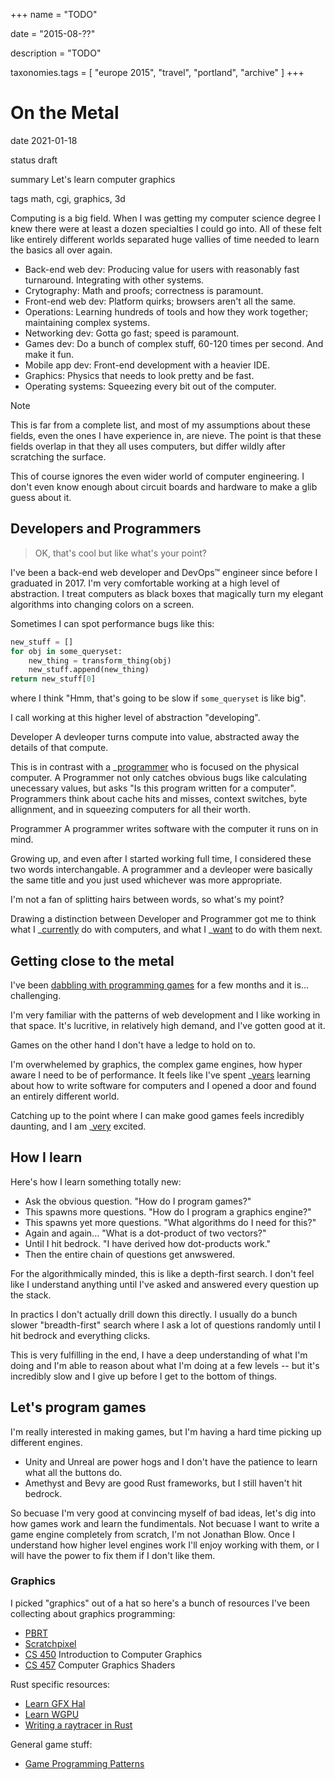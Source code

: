 +++
name = "TODO"

date = "2015-08-??"

description = "TODO"

taxonomies.tags = [
    "europe 2015", "travel", "portland", "archive"
]
+++
# On the Metal

date
2021-01-18

status
draft

summary
Let's learn computer graphics

tags
math, cgi, graphics, 3d

Computing is a big field. When I was getting my computer science degree
I knew there were at least a dozen specialties I could go into. All of
these felt like entirely different worlds separated huge vallies of time
needed to learn the basics all over again.

- Back-end web dev: Producing value for users with reasonably fast
  turnaround. Integrating with other systems.
- Crytography: Math and proofs; correctness is paramount.
- Front-end web dev: Platform quirks; browsers aren't all the same.
- Operations: Learning hundreds of tools and how they work together;
  maintaining complex systems.
- Networking dev: Gotta go fast; speed is paramount.
- Games dev: Do a bunch of complex stuff, 60-120 times per second. And
  make it fun.
- Mobile app dev: Front-end development with a heavier IDE.
- Graphics: Physics that needs to look pretty and be fast.
- Operating systems: Squeezing every bit out of the computer.

<div class="note">

<div class="title">

Note

</div>

This is far from a complete list, and most of my assumptions about these
fields, even the ones I have experience in, are nieve. The point is that
these fields overlap in that they all uses computers, but differ wildly
after scratching the surface.

</div>

This of course ignores the even wider world of computer engineering. I
don't even know enough about circuit boards and hardware to make a glib
guess about it.

## Developers and Programmers

> OK, that's cool but like what's your point?

I've been a back-end web developer and DevOps™ engineer since before I
graduated in 2017. I'm very comfortable working at a high level of
abstraction. I treat computers as black boxes that magically turn my
elegant algorithms into changing colors on a screen.

Sometimes I can spot performance bugs like this:

``` python
new_stuff = []
for obj in some_queryset:
    new_thing = transform_thing(obj)
    new_stuff.append(new_thing)
return new_stuff[0]
```

where I think "Hmm, that's going to be slow if `some_queryset` is like
big".

I call working at this higher level of abstraction "developing".

Developer
A devleoper turns compute into value, abstracted away the details of
that compute.

This is in contrast with a \_[programmer]() who is focused on the
physical computer. A Programmer not only catches obvious bugs like
calculating unecessary values, but asks "Is this program written for a
computer". Programmers think about cache hits and misses, context
switches, byte allignment, and in squeezing computers for all their
worth.

Programmer
A programmer writes software with the computer it runs on in mind.

Growing up, and even after I started working full time, I considered
these two words interchangable. A programmer and a devleoper were
basically the same title and you just used whichever was more
appropriate.

I'm not a fan of splitting hairs between words, so what's my point?

Drawing a distinction between Developer and Programmer got me to think
what I \_[currently]() do with computers, and what I \_[want]() to do
with them next.

## Getting close to the metal

I've been [dabbling with programming
games](https://github.com/pop/rust-action-heroes/) for a few months and
it is... challenging.

I'm very familiar with the patterns of web development and I like
working in that space. It's lucritive, in relatively high demand, and
I've gotten good at it.

Games on the other hand I don't have a ledge to hold on to.

I'm overwhelemed by graphics, the complex game engines, how hyper aware
I need to be of performance. It feels like I've spent \_[years]()
learning about how to write software for computers and I opened a door
and found an entirely different world.

Catching up to the point where I can make good games feels incredibly
daunting, and I am \_[very]() excited.

## How I learn

Here's how I learn something totally new:

- Ask the obvious question. "How do I program games?"
- This spawns more questions. "How do I program a graphics engine?"
- This spawns yet more questions. "What algorithms do I need for this?"
- Again and again... "What is a dot-product of two vectors?"
- Until I hit bedrock. "I have derived how dot-products work."
- Then the entire chain of questions get anwswered.

For the algorithmically minded, this is like a depth-first search. I
don't feel like I understand anything until I've asked and answered
every question up the stack.

In practics I don't actually drill down this directly. I usually do a
bunch slower "breadth-first" search where I ask a lot of questions
randomly until I hit bedrock and everything clicks.

This is very fulfilling in the end, I have a deep understanding of what
I'm doing and I'm able to reason about what I'm doing at a few levels --
but it's incredibly slow and I give up before I get to the bottom of
things.

## Let's program games

I'm really interested in making games, but I'm having a hard time
picking up different engines.

- Unity and Unreal are power hogs and I don't have the patience to learn
  what all the buttons do.
- Amethyst and Bevy are good Rust frameworks, but I still haven't hit
  bedrock.

So becuase I'm very good at convincing myself of bad ideas, let's dig
into how games work and learn the fundimentals. Not becuase I want to
write a game engine completely from scratch, I'm not Jonathan Blow. Once
I understand how higher level engines work I'll enjoy working with them,
or I will have the power to fix them if I don't like them.

### Graphics

I picked "graphics" out of a hat so here's a bunch of resources I've
been collecting about graphics programming:

- [PBRT](http://www.pbr-book.org/3ed-2018/contents.html)
- [Scratchpixel](https://www.scratchapixel.com/)
- [CS 450](https://web.engr.oregonstate.edu/~mjb/cs550/) Introduction to
  Computer Graphics
- [CS 457](https://web.engr.oregonstate.edu/~mjb/cs557/) Computer
  Graphics Shaders

Rust specific resources:

- [Learn GFX Hal](https://rust-tutorials.github.io/learn-gfx-hal/)
- [Learn WGPU](https://sotrh.github.io/learn-wgpu/)
- [Writing a raytracer in
  Rust](https://bheisler.github.io/post/writing-raytracer-in-rust-part-1/)

General game stuff:

- [Game Programming
  Patterns](https://gameprogrammingpatterns.com/contents.html)
